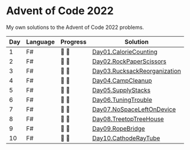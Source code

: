 ﻿# Advent of Code 2022

My own solutions to the Advent of Code 2022 problems.

| Day | Language | Progress        | Solution                                                                                                         |
|-----|----------|-----------------|------------------------------------------------------------------------------------------------------------------|
| 1   | F#       | :star2: :star2: | [Day01.CalorieCounting](https://github.com/Lerke/AdventOfCode2022/tree/main/Day01.CalorieCounting)               |
| 2   | F#       | :star2: :star2: | [Day02.RockPaperScissors](https://github.com/Lerke/AdventOfCode2022/tree/main/Day02.RockPaperScissors)           |
| 3   | F#       | :star2: :star2: | [Day03.RucksackReorganization](https://github.com/Lerke/AdventOfCode2022/tree/main/Day03.RucksackReorganization) |
| 4   | F#       | :star2: :star2: | [Day04.CampCleanup](https://github.com/Lerke/AdventOfCode2022/tree/main/Day04.CampCleanup)                       |
| 5   | F#       | :star2: :star2: | [Day05.SupplyStacks](https://github.com/Lerke/AdventOfCode2022/tree/main/Day05.SupplyStacks)                     |
| 6   | F#       | :star2: :star2: | [Day06.TuningTrouble](https://github.com/Lerke/AdventOfCode2022/tree/main/Day06.TuningTrouble)                   |
| 7   | F#       | :star2: :star2: | [Day07.NoSpaceLeftOnDevice](https://github.com/Lerke/AdventOfCode2022/tree/main/Day07.NoSpaceLeftOnDevice)       |
| 8   | F#       | :star2: :star2: | [Day08.TreetopTreeHouse](https://github.com/Lerke/AdventOfCode2022/tree/main/Day08.TreetopTreeHouse)             |
| 9   | F#       | :star2: :star2: | [Day09.RopeBridge](https://github.com/Lerke/AdventOfCode2022/tree/main/Day09.RopeBridge)                         |
| 10  | F#       | :star2: :star2: | [Day10.CathodeRayTube](https://github.com/Lerke/AdventOfCode2022/tree/main/Day10.CathodeRayTube)                 |
